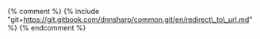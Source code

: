 {% comment %} {% include "git+https://git.gitbook.com/dnnsharp/common.git/en/redirect\_to\_url.md" %} {% endcomment %}


